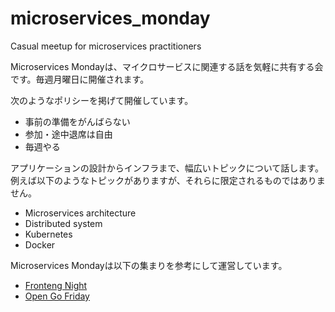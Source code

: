 # microservices_monday

Casual meetup for microservices practitioners

Microservices Mondayは、マイクロサービスに関連する話を気軽に共有する会です。毎週月曜日に開催されます。

次のようなポリシーを掲げて開催しています。

- 事前の準備をがんばらない
- 参加・途中退席は自由
- 毎週やる

アプリケーションの設計からインフラまで、幅広いトピックについて話します。例えば以下のようなトピックがありますが、それらに限定されるものではありません。

- Microservices architecture
- Distributed system
- Kubernetes
- Docker

Microservices Mondayは以下の集まりを参考にして運営しています。

- [Fronteng Night](https://github.com/wantedly/frontend_night)
- [Open Go Friday](https://mercari.connpass.com/event/83766/)
